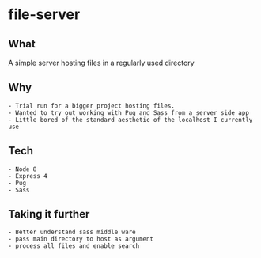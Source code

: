 # file-server

## What
A simple server hosting files in a regularly used directory

## Why
	- Trial run for a bigger project hosting files. 
	- Wanted to try out working with Pug and Sass from a server side app 
	- Little bored of the standard aesthetic of the localhost I currently use

## Tech
	- Node 8
	- Express 4
	- Pug
	- Sass

## Taking it further
	- Better understand sass middle ware
	- pass main directory to host as argument
	- process all files and enable search
